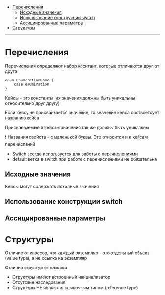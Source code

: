 <!-- Урок 7. Структуры. Перечисления -->

<!-- Урок 6. ООП в Swift -->

- [Перечисления](#перечисления)
  - [Исходные значения](#исходные-значения)
  - [Использование конструкции switch](#использование-конструкции-switch)
  - [Ассициированные параметры](#ассициированные-параметры)
- [Структуры](#структуры)
---

# Перечисления

Перечисления определяют набор коснтант, которые отличаются друг от друга

```
enum EnumerationName {
    case enumiration
}
```

Кейсы - это константы (их значения должны быть уникальны относительно друг другу)

Если кейсу не присваивается значение, то значение кейса соотвсетсует названию кейса

Присваеваемые к кейсам значения так же должны быть уникальны 

❗️ Названия свойств - с маленькой буквы. Это относится и к кейсам перечислений

- Switch всегда используется для работы с перечислениями
- default ветка в switch при работе с перечислениями не обязательна

## Исходные значения

Кейсы могут содержать исходные значения

## Использование конструкции switch 

## Ассициированные параметры

# Структуры

Отличие от классов, что каждый экземпляр - это отдельный объект (value type), а не ссылка на экземпляр

Отличия структур от классов 
- Структуры имеют встроенный инициализатор
- Отсутсвие наследования
- Структуры НЕ являются ссылочным типом (reference type)